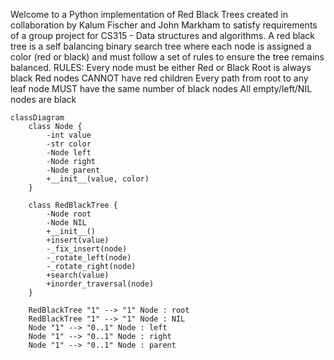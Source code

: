 Welcome to a Python implementation of Red Black Trees created in collaboration by Kalum Fischer and John Markham to satisfy requirements of a group project for CS315 - Data structures and algorithms.
A red black tree is a self balancing binary search  tree where each node is assigned a color (red or black) and must follow a set of rules to ensure the tree remains balanced. 
RULES:
  Every node must be either Red or Black
  Root is always black
  Red nodes CANNOT have red children
  Every path from root to any leaf node MUST have the same number of black nodes
  All empty/left/NIL nodes are black
```mermaid
classDiagram
    class Node {
        -int value
        -str color
        -Node left
        -Node right
        -Node parent
        +__init__(value, color)
    }
    
    class RedBlackTree {
        -Node root
        -Node NIL
        +__init__()
        +insert(value)
        -_fix_insert(node)
        -_rotate_left(node)
        -_rotate_right(node)
        +search(value)
        +inorder_traversal(node)
    }
    
    RedBlackTree "1" --> "1" Node : root
    RedBlackTree "1" --> "1" Node : NIL
    Node "1" --> "0..1" Node : left
    Node "1" --> "0..1" Node : right
    Node "1" --> "0..1" Node : parent
```
